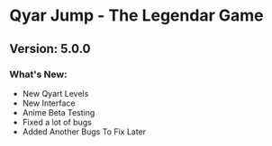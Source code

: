 # Qyar Jump - The Legendar Game
## Version: 5.0.0

### What's New:
  - New Qyart Levels
  - New Interface
  - Anime Beta Testing
  - Fixed a lot of bugs
  - Added Another Bugs To Fix Later
